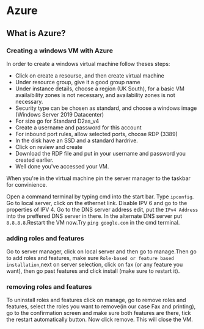 # Azure
## What is Azure?
### Creating a windows VM with Azure 
In order to create a windows virtual machine follow theses steps:
- Click on create a resourse, and then create virtual machine
- Under resource group, give it a good group name
- Under instance details, choose a region (UK South), for a basic VM availaibility zones is not necessary, and availability zones is not necessary.
- Security type can be chosen as standard, and choose a windows image (Windows Server 2019 Datacenter)
- For size go for Standard D2as_v4
- Create a username and password for this account
- For inbound port rules, allow selected ports, choose RDP (3389)
- In the disk have an SSD and a standard hardrive.
- Click on review and create
- Download the RDP file and put in your username and password you created earlier.
- Well done you've accessed your VM.
  
When you're in the virtual machine pin the server manager to the taskbar for convinience.

 Open a command terminal by typing cmd into the start bar. Type `ipconfig`. Go to local server, click on the ethernet link. Disable IPV 6 and go to the properties of IPV 4. Go to the DNS server address edit, put the `IPv4 Address` into the preffered DNS server in there. In the alternate DNS server put `8.8.8.8`.Restart the VM now.Try `ping google.com` in the cmd terminal.

### adding roles and features
 Go to server manager, click on local server and then go to manage.Then go to add roles and features, make sure `Role-based or feature based installation`,next on server selection, click on fax (or any feature you want), then go past features and click install (make sure to restart it).

### removing roles and features
 To uninstall roles and features click on manage, go to remove roles and features, select the roles you want to remove(in our case Fax and printing), go to the confirmation screen and make sure both features are there, tick the restart automatically button. Now click remove. This will close the VM.